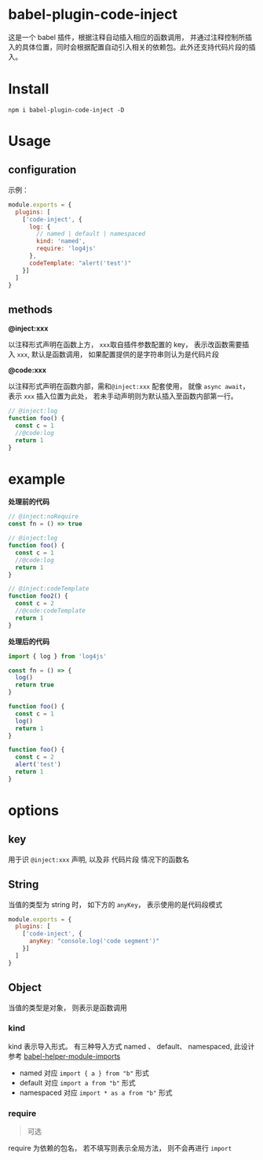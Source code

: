 # babel-plugin-code-inject

这是一个 babel 插件，根据注释自动插入相应的函数调用， 并通过注释控制所插入的具体位置，同时会根据配置自动引入相关的依赖包。此外还支持代码片段的插入。


# Install

```shell
npm i babel-plugin-code-inject -D
```


# Usage

## configuration

示例：
```javascript
module.exports = {
  plugins: [
    ['code-inject', {
      log: {
        // named | default | namespaced
        kind: 'named',
        require: 'log4js'
      },
      codeTemplate: "alert('test')"
    }]
  ]
}
```


## methods

**@inject:xxx**

以注释形式声明在函数上方， `xxx`取自插件参数配置的 key， 表示改函数需要插入 `xxx`, 默认是函数调用， 如果配置提供的是字符串则认为是代码片段

**@code:xxx**

以注释形式声明在函数内部，需和`@inject:xxx` 配套使用， 就像 `async await`，表示 `xxx` 插入位置为此处， 若未手动声明则为默认插入至函数内部第一行。

```javascript
// @inject:log
function foo() {
  const c = 1
  //@code:log
  return 1
}
```


# example

**处理前的代码**

```javascript
// @inject:noRequire
const fn = () => true

// @inject:log
function foo() {
  const c = 1
  //@code:log
  return 1
}

// @inject:codeTemplate
function foo2() {
  const c = 2
  //@code:codeTemplate
  return 1
}
```


**处理后的代码**

```javascript
import { log } from 'log4js'

const fn = () => {
  log()
  return true
}

function foo() {
  const c = 1
  log()
  return 1
}

function foo() {
  const c = 2
  alert('test')
  return 1
}
```



# options

## key
用于识 `@inject:xxx` 声明, 以及非 代码片段 情况下的函数名

## String 
当值的类型为 string 时， 如下方的 `anyKey`， 表示使用的是代码段模式

```js
module.exports = {
  plugins: [
    ['code-inject', {
      anyKey: "console.log('code segment')"
    }]
  ]
}
```


## Object
当值的类型是对象， 则表示是函数调用


### kind

kind 表示导入形式。 有三种导入方式 named 、 default、 namespaced,  此设计参考 [babel-helper-module-imports](https://babeljs.io/docs/en/babel-helper-module-imports)
* named 对应 `import { a } from "b"` 形式
* default 对应 `import a from "b"` 形式
* namespaced 对应 `import * as a from "b"` 形式


### require
> 可选

require 为依赖的包名， 若不填写则表示全局方法， 则不会再进行 `import`
